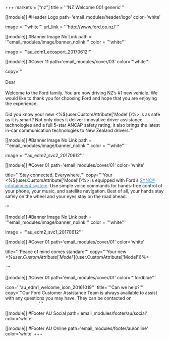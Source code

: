 +++
markets = ["nz"]
title = '''NZ Welcome 001 generic'''


[[module]] #Header Logo
path='email_modules/header/logo'
color='white'

  image = '''white'''
  url_link = '''http://www.ford.co.nz/'''


[[module]] #Banner Image No Link
path = '''email_modules/image/banner_nolink'''
color = '''white'''

  image = '''au_edm1_ecosport_20170612'''


[[module]] #Cover 11
path='email_modules/cover/03'
color='''white'''

  copy='''<br /><br />Dear<br /><br />Welcome to the Ford family. You are now driving NZ’s #1 new vehicle. We would like to thank you for choosing Ford and hope that you are enjoying the experience.<br /><br />Did you know your new <%${user.CustomAttribute['Model']}%> is as safe as it is smart? Not only does it deliver innovative driver assistance technologies and a full 5-star ANCAP safety rating, it also brings the latest in-car communication technologies to New Zealand drivers.'''
  

 [[module]] #Banner Image No Link
path = '''email_modules/image/banner_nolink'''
color = '''white'''

  image = '''au_edm2_svc2_20170612'''


[[module]] #Cover 01 
path='email_modules/cover/01'
color='white'

  title='''Stay connected. Everywhere.'''
  copy='''Your <%${user.CustomAttribute['Model']}%> is equipped with Ford’s <a href="https://www.ford.co.nz/technology/sync/" name="sync" style="text-decoration:underline; color:#2D96CD">SYNC® infotainment system</a>. Use simple voice commands for hands-free control of your phone, your music, and satellite navigation. Best of all, your hands stay safely on the wheel and your eyes stay on the road ahead.<br /><br />'''

[[module]] #Banner Image No Link
path = '''email_modules/image/banner_nolink'''
color = '''white'''

  image = '''au_edm2_svc1_20170612'''
  
[[module]] #Cover 01 
path='email_modules/cover/01'
color='white'

 title='''Peace of mind comes standard'''
  copy='''Your new <%${user.CustomAttribute['Model']}%> includes a complimentary 3-year/100,000km warranty, 3-year roadside assistance, and 12-month/15,000km service intervals (whichever occurs first). <br /><br />You will also receive an email from us within the next two months reminding you to book your Peace of Mind checkup. This is a quick, complimentary inspection to ensure that you are happy with how your vehicle is running. It also provides an opportunity to discuss any questions or concerns you may have about your new <%${user.CustomAttribute['Model']}%><br /><br />.'''

  
[[module]] #Cover 01
path='email_modules/cover/01'
color='''fordblue'''

  icon='''au_edm1_welcome_icon_20161019'''
  title='''Can we help?'''
  copy='''Our Ford Customer Assistance Team is always available to assist with any questions you may have. They can be contacted on <span style="color:#FFFFFF">0800 Ford NZ (0200 367 369)</span>.'''


[[module]] #Footer AU Social
path='email_modules/footer/au/social'
color='white'


[[module]] #Footer AU Online
path='email_modules/footer/au/online'
color='white'
+++
